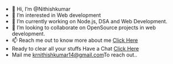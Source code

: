 - 👋 Hi, I’m @Nithishkumar
- 👀 I’m interested in Web development
- 🌱 I’m currently working on Node.js, DSA and Web Development.
- 💞️ I’m looking to collaborate on OpenSource projects in web development.
- 📫 Reach me out to know more about me <a href="https://nithishkumar-cloud.github.io/Portfolio/" >Click Here</a>
- Ready to clear all your stuffs Have a Chat <a href="https://www.linkedin.com/in/nithish-kumar-95a51020b">Click Here</a>
- Mail me  <a href="mailto:krnithishkumar14@gmail.com">krnithishkumar14@gmail.com</a>To reach out..

<!---
Nithishkumar-cloud/Nithishkumar-cloud is a ✨ special ✨ repository because its `README.md` (this file) appears on your GitHub profile.
You can click the Preview link to take a look at your changes.
--->
